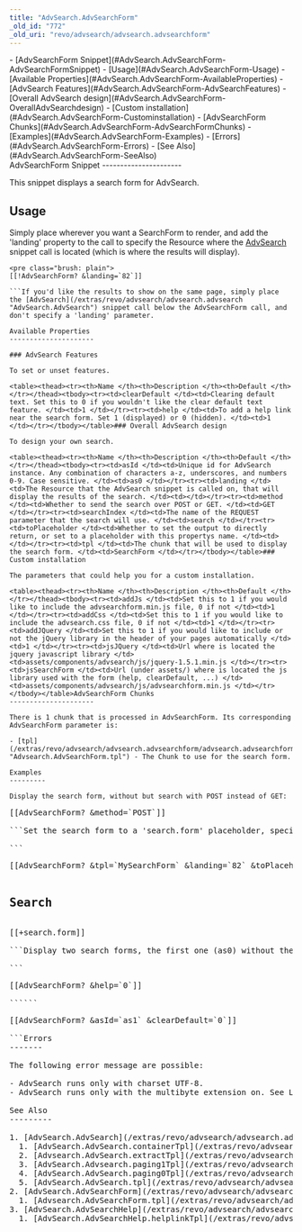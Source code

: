 ```yaml
---
title: "AdvSearch.AdvSearchForm"
_old_id: "772"
_old_uri: "revo/advsearch/advsearch.advsearchform"
---
```


<div>- [AdvSearchForm Snippet](#AdvSearch.AdvSearchForm-AdvSearchFormSnippet)
- [Usage](#AdvSearch.AdvSearchForm-Usage)
- [Available Properties](#AdvSearch.AdvSearchForm-AvailableProperties)
  - [AdvSearch Features](#AdvSearch.AdvSearchForm-AdvSearchFeatures)
  - [Overall AdvSearch design](#AdvSearch.AdvSearchForm-OverallAdvSearchdesign)
  - [Custom installation](#AdvSearch.AdvSearchForm-Custominstallation)
- [AdvSearchForm Chunks](#AdvSearch.AdvSearchForm-AdvSearchFormChunks)
- [Examples](#AdvSearch.AdvSearchForm-Examples)
- [Errors](#AdvSearch.AdvSearchForm-Errors)
- [See Also](#AdvSearch.AdvSearchForm-SeeAlso)

</div>AdvSearchForm Snippet 
----------------------

This snippet displays a search form for AdvSearch.

Usage 
------

Simply place wherever you want a SearchForm to render, and add the 'landing' property to the call to specify the Resource where the [AdvSearch](/extras/revo/advsearch/advsearch.advsearch "AdvSearch.AdvSearch") snippet call is located (which is where the results will display).

```
<pre class="brush: plain">
[[!AdvSearchForm? &landing=`82`]]

```If you'd like the results to show on the same page, simply place the [AdvSearch](/extras/revo/advsearch/advsearch.advsearch "AdvSearch.AdvSearch") snippet call below the AdvSearchForm call, and don't specify a 'landing' parameter.

Available Properties 
---------------------

### AdvSearch Features 

To set or unset features.

<table><thead><tr><th>Name </th><th>Description </th><th>Default </th></tr></thead><tbody><tr><td>clearDefault </td><td>Clearing default text. Set this to 0 if you wouldn't like the clear default text feature. </td><td>1 </td></tr><tr><td>help </td><td>To add a help link near the search form. Set 1 (displayed) or 0 (hidden). </td><td>1 </td></tr></tbody></table>### Overall AdvSearch design 

To design your own search.

<table><thead><tr><th>Name </th><th>Description </th><th>Default </th></tr></thead><tbody><tr><td>asId </td><td>Unique id for AdvSearch instance. Any combination of characters a-z, underscores, and numbers 0-9. Case sensitive. </td><td>as0 </td></tr><tr><td>landing </td><td>The Resource that the AdvSearch snippet is called on, that will display the results of the search. </td><td></td></tr><tr><td>method </td><td>Whether to send the search over POST or GET. </td><td>GET </td></tr><tr><td>searchIndex </td><td>The name of the REQUEST parameter that the search will use. </td><td>search </td></tr><tr><td>toPlaceholder </td><td>Whether to set the output to directly return, or set to a placeholder with this propertys name. </td><td></td></tr><tr><td>tpl </td><td>The chunk that will be used to display the search form. </td><td>SearchForm </td></tr></tbody></table>### Custom installation 

The parameters that could help you for a custom installation.

<table><thead><tr><th>Name </th><th>Description </th><th>Default </th></tr></thead><tbody><tr><td>addJs </td><td>Set this to 1 if you would like to include the advsearchform.min.js file, 0 if not </td><td>1 </td></tr><tr><td>addCss </td><td>Set this to 1 if you would like to include the advsearch.css file, 0 if not </td><td>1 </td></tr><tr><td>addJQuery </td><td>Set this to 1 if you would like to include or not the jQuery library in the header of your pages automatically </td><td>1 </td></tr><tr><td>jsJQuery </td><td>Url where is located the jquery javascript library </td><td>assets/components/advsearch/js/jquery-1.5.1.min.js </td></tr><tr><td>jsSearchForm </td><td>Url (under assets/) where is located the js library used with the form (help, clearDefault, ...) </td><td>assets/components/advsearch/js/advsearchform.min.js </td></tr></tbody></table>AdvSearchForm Chunks 
---------------------

There is 1 chunk that is processed in AdvSearchForm. Its corresponding AdvSearchForm parameter is:

- [tpl](/extras/revo/advsearch/advsearch.advsearchform/advsearch.advsearchform.tpl "Advsearch.AdvSearchForm.tpl") - The Chunk to use for the search form.

Examples 
---------

Display the search form, without but search with POST instead of GET:

```
<pre class="brush: php">
[[AdvSearchForm? &method=`POST`]]

```Set the search form to a 'search.form' placeholder, specify a landing page on Resource 82, and use a custom Chunk called 'MySearchForm' for the form template:

```
<pre class="brush: plain">
[[AdvSearchForm? &tpl=`MySearchForm` &landing=`82` &toPlaceholder=`search.form`]]

<h2>Search</h2>
[[+search.form]]

```Display two search forms, the first one (as0) without the help link and the second one (as1) without the clearDefault feature:

```
<pre class="brush: plain">
[[AdvSearchForm? &help=`0`]]

``````
<pre class="brush: plain">
[[AdvSearchForm? &asId=`as1` &clearDefault=`0`]]

```Errors 
-------

The following error message are possible:

- AdvSearch runs only with charset UTF-8.
- AdvSearch runs only with the multibyte extension on. See Lexicon and language system settings.

See Also 
---------

1. [AdvSearch.AdvSearch](/extras/revo/advsearch/advsearch.advsearch)
  1. [AdvSearch.AdvSearch.containerTpl](/extras/revo/advsearch/advsearch.advsearch/advsearch.advsearch.containertpl)
  2. [Advsearch.AdvSearch.extractTpl](/extras/revo/advsearch/advsearch.advsearch/advsearch.advsearch.extracttpl)
  3. [AdvSearch.Advsearch.paging1Tpl](/extras/revo/advsearch/advsearch.advsearch/advsearch.advsearch.paging1tpl)
  4. [AdvSearch.AdvSearch.paging0Tpl](/extras/revo/advsearch/advsearch.advsearch/advsearch.advsearch.paging0tpl)
  5. [AdvSearch.AdvSearch.tpl](/extras/revo/advsearch/advsearch.advsearch/advsearch.advsearch.tpl)
2. [AdvSearch.AdvSearchForm](/extras/revo/advsearch/advsearch.advsearchform)
  1. [Advsearch.AdvSearchForm.tpl](/extras/revo/advsearch/advsearch.advsearchform/advsearch.advsearchform.tpl)
3. [AdvSearch.AdvSearchHelp](/extras/revo/advsearch/advsearch.advsearchhelp)
  1. [AdvSearch.AdvSearchHelp.helplinkTpl](/extras/revo/advsearch/advsearch.advsearchhelp/advsearch.advsearchhelp.helplinktpl)